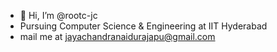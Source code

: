 - 👋 Hi, I’m @rootc-jc
- Pursuing Computer Science & Engineering at IIT Hyderabad
- mail me at jayachandranaidurajapu@gmail.com

<!---
rootc-jc/rootc-jc is a ✨ special ✨ repository because its `README.md` (this file) appears on your GitHub profile.
You can click the Preview link to take a look at your changes.
--->
